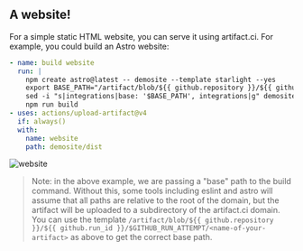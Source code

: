 ## A website!

For a simple static HTML website, you can serve it using artifact.ci. For example, you could build an Astro website:

```yaml
- name: build website
  run: |
    npm create astro@latest -- demosite --template starlight --yes
    export BASE_PATH="/artifact/blob/${{ github.repository }}/${{ github.run_id }}/$GITHUB_RUN_ATTEMPT/website/demosite/dist"
    sed -i "s|integrations|base: '$BASE_PATH', integrations|g" demosite/astro.config.mjs
    npm run build
- uses: actions/upload-artifact@v4
  if: always()
  with:
    name: website
    path: demosite/dist
```

![website](/reports/website.png)

>Note: in the above example, we are passing a "base" path to the build command. Without this, some tools including eslint and astro will assume that all paths are relative to the root of the domain, but the artifact will be uploaded to a subdirectory of the artifact.ci domain. You can use the template `/artifact/blob/${{ github.repository }}/${{ github.run_id }}/$GITHUB_RUN_ATTEMPT/<name-of-your-artifact>` as above to get the correct base path.
